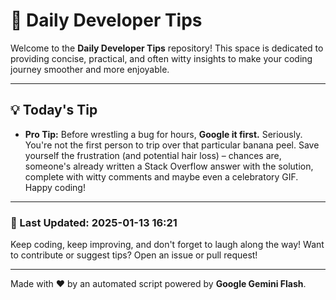 
# 🌟 Daily Developer Tips

Welcome to the **Daily Developer Tips** repository! This space is dedicated to providing concise, practical, and often witty insights to make your coding journey smoother and more enjoyable.

---

## 💡 Today's Tip

- **Pro Tip:**  Before wrestling a bug for hours,  **Google it first.**  Seriously.  You're not the first person to trip over that particular banana peel.  Save yourself the frustration (and potential hair loss) – chances are, someone's already written a Stack Overflow answer with the solution, complete with witty comments and maybe even a celebratory GIF.  Happy coding!

---

### 📅 Last Updated: 2025-01-13 16:21

Keep coding, keep improving, and don't forget to laugh along the way! Want to contribute or suggest tips? Open an issue or pull request!

---

Made with ❤️ by an automated script powered by **Google Gemini Flash**.
